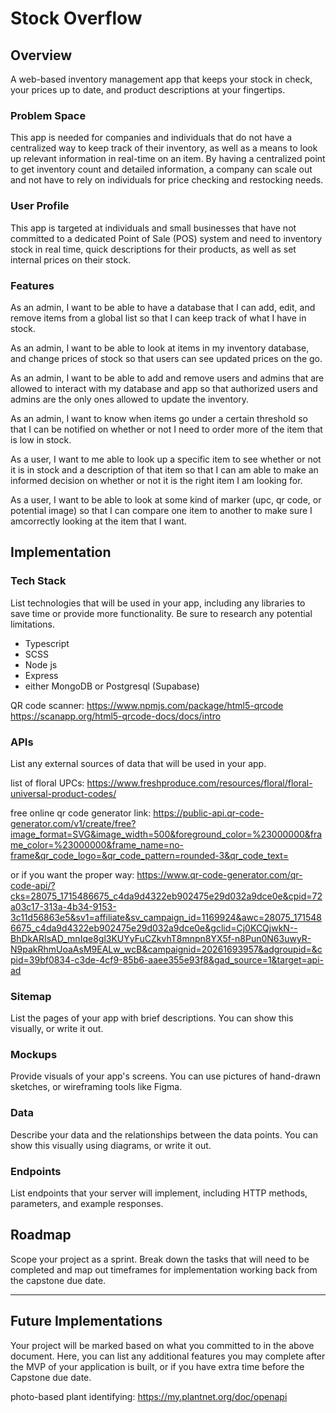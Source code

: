 # Stock Overflow

## Overview

A web-based inventory management app that keeps your stock in check, your prices up to date, and product descriptions at your fingertips.

### Problem Space

This app is needed for companies and individuals that do not have a centralized way to keep track of their inventory, as well as a means to look up relevant information in real-time on an item. By having a centralized point to get inventory count and detailed information, a company can scale out and not have to rely on individuals for price checking and restocking needs.

### User Profile

This app is targeted at individuals and small businesses that have not committed to a dedicated Point of Sale (POS) system and need to inventory stock in real time, quick descriptions for their products, as well as set internal prices on their stock.

### Features

As an admin, I want to be able to have a database that I can add, edit, and remove items from a global list so that I can keep track of what I have in stock.

As an admin, I want to be able to look at items in my inventory database, and change prices of stock so that users can see updated prices on the go.

As an admin, I want to be able to add and remove users and admins that are allowed to interact with my database and app so that authorized users and admins are the only ones allowed to update the inventory.

As an admin, I want to know when items go under a certain threshold so that I can be notified on whether or not I need to order more of the item that is low in stock.

As a user, I want to me able to look up a specific item to see whether or not it is in stock and a description of that item so that I can am able to make an informed decision on whether or not it is the right item I am looking for.

As a user, I want to be able to look at some kind of marker (upc, qr code, or potential image) so that I can compare one item to another to make sure I amcorrectly looking at the item that I want.

## Implementation

### Tech Stack

List technologies that will be used in your app, including any libraries to save time or provide more functionality. Be sure to research any potential limitations.

- Typescript
- SCSS
- Node js
- Express
- either MongoDB or Postgresql (Supabase)

QR code scanner: https://www.npmjs.com/package/html5-qrcode
https://scanapp.org/html5-qrcode-docs/docs/intro

### APIs

List any external sources of data that will be used in your app.

list of floral UPCs: https://www.freshproduce.com/resources/floral/floral-universal-product-codes/

free online qr code generator link:
https://public-api.qr-code-generator.com/v1/create/free?image_format=SVG&image_width=500&foreground_color=%23000000&frame_color=%23000000&frame_name=no-frame&qr_code_logo=&qr_code_pattern=rounded-3&qr_code_text=<your-text-here>

or if you want the proper way:
https://www.qr-code-generator.com/qr-code-api/?cks=28075_1715486675_c4da9d4322eb902475e29d032a9dce0e&cpid=72a03c17-313a-4b34-9153-3c11d56863e5&sv1=affiliate&sv_campaign_id=1169924&awc=28075_1715486675_c4da9d4322eb902475e29d032a9dce0e&gclid=Cj0KCQjwkN--BhDkARIsAD_mnIqe8gl3KUYyFuCZkvhT8mnpn8YX5f-n8Pun0N63uwyR-N9pakRhmUoaAsM9EALw_wcB&campaignid=20261693957&adgroupid=&cpid=39bf0834-c3de-4cf9-85b6-aaee355e93f8&gad_source=1&target=api-ad

### Sitemap

List the pages of your app with brief descriptions. You can show this visually, or write it out.

### Mockups

Provide visuals of your app's screens. You can use pictures of hand-drawn sketches, or wireframing tools like Figma.

### Data

Describe your data and the relationships between the data points. You can show this visually using diagrams, or write it out.

### Endpoints

List endpoints that your server will implement, including HTTP methods, parameters, and example responses.

## Roadmap

Scope your project as a sprint. Break down the tasks that will need to be completed and map out timeframes for implementation working back from the capstone due date.

---

## Future Implementations

Your project will be marked based on what you committed to in the above document. Here, you can list any additional features you may complete after the MVP of your application is built, or if you have extra time before the Capstone due date.

photo-based plant identifying:
https://my.plantnet.org/doc/openapi
